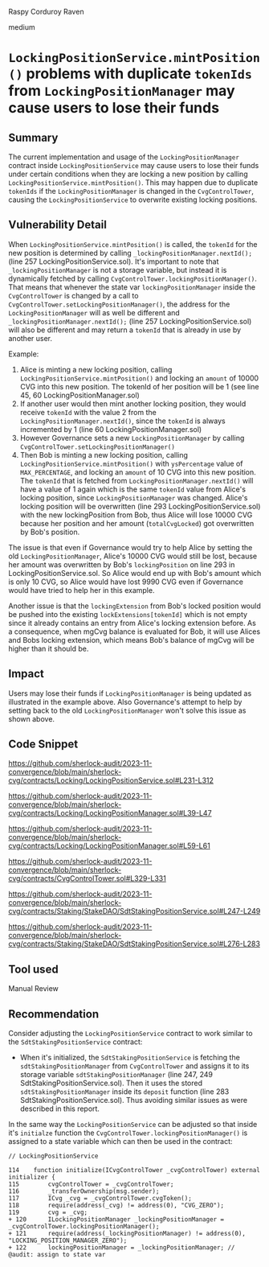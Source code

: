 Raspy Corduroy Raven

medium

# `LockingPositionService.mintPosition()` problems with duplicate `tokenIds` from `LockingPositionManager` may cause users to lose their funds

## Summary

The current implementation and usage of the `LockingPositionManager` contract inside `LockingPositionService` may cause users to lose their funds under certain conditions when they are locking a new position by calling `LockingPositionService.mintPosition()`. This may happen due to duplicate `tokenIds` if the `LockingPositionManager` is changed in the `CvgControlTower`, causing the `LockingPositionService` to overwrite existing locking positions.

## Vulnerability Detail

When `LockingPositionService.mintPosition()` is called, the `tokenId` for the new position is determined by calling `_lockingPositionManager.nextId();` (line 257 LockingPositionService.sol). It's important to note that `_lockingPositionManager` is not a storage variable, but instead it is dynamically fetched by calling `CvgControlTower.lockingPositionManager()`. That means that whenever the state var `lockingPositionManager` inside the `CvgControlTower` is changed by a call to `CvgControlTower.setLockingPositionManager()`, the address for the `LockingPositionManager` will as well be different and `_lockingPositionManager.nextId();` (line 257 LockingPositionService.sol) will also be different and may return a `tokenId` that is already in use by another user.

Example:

1. Alice is minting a new locking position, calling `LockingPositionService.mintPosition()` and locking an `amount` of 10000 CVG into this new position. The tokenId of her position will be 1 (see line 45, 60 LockingPositionManager.sol)
1. If another user would then mint another locking position, they would receive `tokenId` with the value 2 from the `LockingPositionManager.nextId()`, since the `tokenId` is always incremented by 1 (line 60 LockingPositionManager.sol)
1. However Governance sets a new `LockingPositionManager` by calling `CvgControlTower.setLockingPositionManager()`
1. Then Bob is minting a new locking position, calling `LockingPositionService.mintPosition()` with `ysPercentage` value of `MAX_PERCENTAGE`, and locking an `amount` of 10 CVG into this new position. The `tokenId` that is fetched from `LockingPositionManager.nextId()` will have a value of 1 again which is the same `tokenId` value from Alice's locking position, since `LockingPositionManager` was changed. Alice's locking position will be overwritten (line 293 LockingPositionService.sol) with the new lockingPosition from Bob, thus Alice will lose 10000 CVG because her position and her amount (`totalCvgLocked`) got overwritten by Bob's position.

The issue is that even if Governance would try to help Alice by setting the old `LockingPositionManager`, Alice's 10000 CVG would still be lost, because her amount was overwritten by Bob's `lockingPosition` on line 293 in LockingPositionService.sol. So Alice would end up with Bob's amount which is only 10 CVG, so Alice would have lost 9990 CVG even if Governance would have tried to help her in this example.

Another issue is that the `lockingExtension` from Bob's locked position would be pushed into the existing `lockExtensions[tokenId]` which is not empty since it already contains an entry from Alice's locking extension before. As a consequence, when mgCvg balance is evaluated for Bob, it will use Alices and Bobs locking extension, which means Bob's balance of mgCvg will be higher than it should be.

## Impact

Users may lose their funds if `LockingPositionManager` is being updated as illustrated in the example above. Also Governance's attempt to help by setting back to the old `LockingPositionManager` won't solve this issue as shown above.

## Code Snippet

https://github.com/sherlock-audit/2023-11-convergence/blob/main/sherlock-cvg/contracts/Locking/LockingPositionService.sol#L231-L312

https://github.com/sherlock-audit/2023-11-convergence/blob/main/sherlock-cvg/contracts/Locking/LockingPositionManager.sol#L39-L47

https://github.com/sherlock-audit/2023-11-convergence/blob/main/sherlock-cvg/contracts/Locking/LockingPositionManager.sol#L59-L61

https://github.com/sherlock-audit/2023-11-convergence/blob/main/sherlock-cvg/contracts/CvgControlTower.sol#L329-L331

https://github.com/sherlock-audit/2023-11-convergence/blob/main/sherlock-cvg/contracts/Staking/StakeDAO/SdtStakingPositionService.sol#L247-L249

https://github.com/sherlock-audit/2023-11-convergence/blob/main/sherlock-cvg/contracts/Staking/StakeDAO/SdtStakingPositionService.sol#L276-L283

## Tool used

Manual Review

## Recommendation

Consider adjusting the `LockingPositionService` contract to work similar to the `SdtStakingPositionService` contract:

- When it's initialized, the `SdtStakingPositionService` is fetching the `sdtStakingPositionManager` from `CvgControlTower` and assigns it to its storage variable `sdtStakingPositionManager` (line 247, 249 SdtStakingPositionService.sol). Then it uses the stored `sdtStakingPositionManager` inside its `deposit` function (line 283 SdtStakingPositionService.sol). Thus avoiding similar issues as were described in this report.

In the same way the `LockingPositionService` can be adjusted so that inside it's `initialze` function the `CvgControlTower.lockingPositionManager()` is assigned to a state variable which can then be used in the contract:

```solidity
// LockingPositionService

114    function initialize(ICvgControlTower _cvgControlTower) external initializer {
115        cvgControlTower = _cvgControlTower;
116        _transferOwnership(msg.sender);
117        ICvg _cvg = _cvgControlTower.cvgToken();
118        require(address(_cvg) != address(0), "CVG_ZERO");
119        cvg = _cvg;
+ 120      ILockingPositionManager _lockingPositionManager = _cvgControlTower.lockingPositionManager();
+ 121      require(address(_lockingPositionManager) != address(0), "LOCKING_POSITION_MANAGER_ZERO");
+ 122      lockingPositionManager = _lockingPositionManager; // @audit: assign to state var  
```